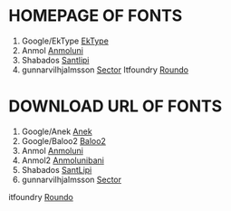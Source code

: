 #  HOMEPAGE OF FONTS

1. Google/EkType [EkType](https://ektype.in)
2. Anmol [Anmoluni](https://guca.sourceforge.net/typography/fonts/anmoluni/)
3. Shabados [Santlipi](https://github.com/shabados/SantLipi)
4. gunnarvilhjalmsson [Sector](https://github.com/gunnarvilhjalmsson/Sector)
 Itfoundry [Roundo](https://github.com/itfoundry/roundo)






# DOWNLOAD URL OF FONTS

1. Google/Anek [Anek](https://github.com/EkType/Anek/releases/download/1.000/Ek-Type-Anek-Variable-1.002.zip)
2. Google/Baloo2 [Baloo2](https://github.com/EkType/Baloo2/releases/download/1.640/Baloo2_1.640.zip)
3. Anmol [Anmoluni](http://prdownloads.sourceforge.net/guca/anmoluni.1.40.zip?download)
4. Anmol2  [Anmolunibani](http://prdownloads.sourceforge.net/guca/anmolunibani.1.40.zip?download)
5. Shabados [SantLipi](https://github.com/shabados/SantLipi/releases/download/v0.22.0/SantLipi-v0.022.zip)
6. gunnarvilhjalmsson [Sector](https://github.com/gunnarvilhjalmsson/Sector/archive/fa2bb62/Sector-fa2bb62.tar.gz)

 itfoundry [Roundo](https://github.com/itfoundry/roundo/archive/f7e77db/roundo-f7e77db.tar.gz)
